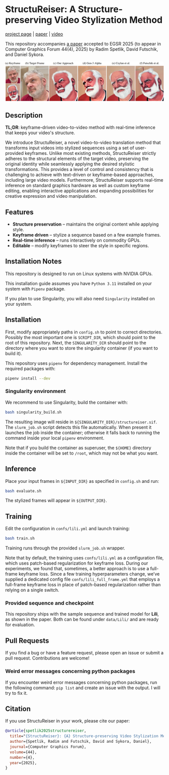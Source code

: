 # StructuReiser: A Structure-preserving Video Stylization Method

[project page](https://dcgi.fel.cvut.cz/~sykorad/structureiser.html) | [paper](https://dcgi.fel.cvut.cz/~sykorad/Spetlik25-EGSR.pdf) | [video](https://www.youtube.com/watch?v=gbgJhk138W8)

This repository accompanies [a paper](https://dcgi.fel.cvut.cz/~sykorad/structureiser.html) accepted to EGSR 2025 (to appear in Computer Graphics Forum 44(4), 2025) by Radim Spetlik, David Futschik, and Daniel Sykora.

![Teaser](img/teaser.png)

## Description

**TL;DR**: keyframe-driven video-to-video method with real-time inference that keeps your video's structure.

We introduce StructuReiser, a novel video-to-video translation method that transforms input videos into stylized sequences using a set of user-provided keyframes. Unlike most existing methods, StructuReiser strictly adheres to the structural elements of the target video, preserving the original identity while seamlessly applying the desired stylistic transformations. This provides a level of control and consistency that is challenging to achieve with text-driven or keyframe-based approaches, including large video models. Furthermore, StructuReiser supports real-time inference on standard graphics hardware as well as custom keyframe editing, enabling interactive applications and expanding possibilities for creative expression and video manipulation.

## Features

- **Structure preservation** – maintains the original content while applying style.
- **Keyframe driven** – stylize a sequence based on a few example frames.
- **Real-time inference** – runs interactively on commodity GPUs.
- **Editable** – modify keyframes to steer the style in specific regions.

## Installation Notes

This repository is designed to run on Linux systems with NVIDIA GPUs.

This installation guide assumes you have `Python 3.11` installed on your system with `Pipenv` package.

If you plan to use Singularity, you will also need `Singularity` installed on your system.

## Installation

First, modify appropriately paths in `config.sh` to point to correct directories.
Possibly the most important one is `SCRIPT_DIR`, which should point to the root of this repository.
Next, the `SINGULARITY_DIR` should point to the directory where you want to store the singularity container (if you want to build it).

This repository uses `pipenv` for dependency management. Install the required packages with:

```bash
pipenv install --dev
```

### Singularity environment
We recommend to use Singularity, build the container with:

```bash
bash singularity_build.sh
```

The resulting image will reside in `${SINGULARITY_DIR}/structureiser.sif`. The `slurm_job.sh` script detects this file automatically. When present it launches the job inside the container; otherwise it falls back to running the command inside your local `pipenv` environment.

Note that if you build the container as superuser, the `${HOME}` directory inside the container will be set to `/root`, which may not be what you want.

## Inference

Place your input frames in `${INPUT_DIR}` as specified in `config.sh` and run:

```bash
bash evaluate.sh
```

The stylized frames will appear in `${OUTPUT_DIR}`.


## Training

Edit the configuration in `confs/lili.yml` and launch training:

```bash
bash train.sh
```

Training runs through the provided `slurm_job.sh` wrapper.

Note that by default, the training uses `confs/lili.yml` as a configuration file, which uses patch-based regularization for keyframe loss. 
During our experiments, we found that, sometimes, a better approach is to use a full-frame keyframe loss.
Since a few training hyperparameters change, we’ve supplied a dedicated config file 
`confs/lili_full_frame.yml` that employs a full-frame keyframe loss in place of patch-based regularization 
rather than relying on a single switch.


### Provided sequence and checkpoint
This repository ships with the sample sequence and trained model for **Lili**, as shown in the paper. Both can be found under `data/Lili/` and are ready for evaluation.


## Pull Requests

If you find a bug or have a feature request, please open an issue or submit a pull request. Contributions are welcome!

### Weird error messages concerning python packages

If you encounter weird error messages concerning python packages, run the following command:
`pip list`
and create an issue with the output. I will try to fix it.


## Citation

If you use StructuReiser in your work, please cite our paper:

```bibtex
@article{spetlik2025structurereiser,
  title="{StructuReiser}: {A} Structure-preserving Video Stylization Method",
  author={Spetlik, Radim and Futschik, David and Sykora, Daniel},
  journal={Computer Graphics Forum},
  volume={44},
  number={4},
  year={2025},
}
```

